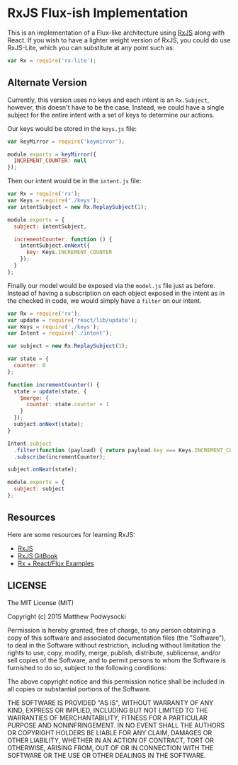# RxJS Flux-ish Implementation #

This is an implementation of a Flux-like architecture using [RxJS](https://github.com/Reactive-Extensions/RxJS) along with React.  If you wish to have a lighter weight version of RxJS, you could do use RxJS-Lite, which you can substitute at any point such as:

```js
var Rx = require('rx-lite');
```

## Alternate Version ##

Currently, this version uses no keys and each intent is an `Rx.Subject`, however, this doesn't have to be the case.  Instead, we could have a single subject for the entire intent with a set of keys to determine our actions.

Our keys would be stored in the `keys.js` file:
```js
var keyMirror = require('keymirror');

module.exports = keyMirror({
  INCREMENT_COUNTER: null
});
```

Then our intent would be in the `intent.js` file:
```js
var Rx = require('rx');
var Keys = require('./keys');
var intentSubject = new Rx.ReplaySubject(1);

module.exports = {
  subject: intentSubject,

  incrementCounter: function () {
    intentSubject.onNext({
      key: Keys.INCREMENT_COUNTER
    });
  }
};
```

Finally our model would be exposed via the `model.js` file just as before.  Instead of having a subscription on each object exposed in the intent as in the checked in code, we would simply have a `filter` on our intent.

```js
var Rx = require('rx');
var update = require('react/lib/update');
var Keys = require('./keys');
var Intent = require('./intent');

var subject = new Rx.ReplaySubject(1);

var state = {
  counter: 0
};

function incrementCounter() {
  state = update(state, {
    $merge: {
      counter: state.counter + 1
    }
  });
  subject.onNext(state);
}

Intent.subject
  .filter(function (payload) { return payload.key === Keys.INCREMENT_COUNTER; })
  .subscribe(incrementCounter);

subject.onNext(state);

module.exports = {
  subject: subject
};
```

## Resources ##

Here are some resources for learning RxJS:
- [RxJS](https://github.com/Reactive-Extensions/RxJS)
- [RxJS GitBook](http://xgrommx.github.io/rx-book/)
- [Rx + React/Flux Examples](https://github.com/xgrommx/rx-book/blob/master/content/resources/reactive_libraries/rx.md#react)

## LICENSE ##

The MIT License (MIT)

Copyright (c) 2015 Matthew Podwysocki

Permission is hereby granted, free of charge, to any person obtaining a copy
of this software and associated documentation files (the "Software"), to deal
in the Software without restriction, including without limitation the rights
to use, copy, modify, merge, publish, distribute, sublicense, and/or sell
copies of the Software, and to permit persons to whom the Software is
furnished to do so, subject to the following conditions:

The above copyright notice and this permission notice shall be included in all
copies or substantial portions of the Software.

THE SOFTWARE IS PROVIDED "AS IS", WITHOUT WARRANTY OF ANY KIND, EXPRESS OR
IMPLIED, INCLUDING BUT NOT LIMITED TO THE WARRANTIES OF MERCHANTABILITY,
FITNESS FOR A PARTICULAR PURPOSE AND NONINFRINGEMENT. IN NO EVENT SHALL THE
AUTHORS OR COPYRIGHT HOLDERS BE LIABLE FOR ANY CLAIM, DAMAGES OR OTHER
LIABILITY, WHETHER IN AN ACTION OF CONTRACT, TORT OR OTHERWISE, ARISING FROM,
OUT OF OR IN CONNECTION WITH THE SOFTWARE OR THE USE OR OTHER DEALINGS IN THE
SOFTWARE.
